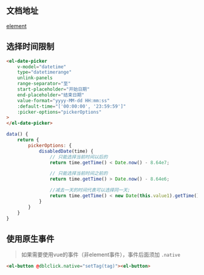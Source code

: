 ## 文档地址

[element](https://element.eleme.io/#/zh-CN/component/layout)

## 选择时间限制

```html
<el-date-picker
    v-model="datetime"
    type="datetimerange"
    unlink-panels
    range-separator="至"
    start-placeholder="开始日期"
    end-placeholder="结束日期"
    value-format="yyyy-MM-dd HH:mm:ss"
    :default-time="['00:00:00', '23:59:59']"
    :picker-options="pickerOptions"
>
</el-date-picker>
```

```javascript
data() {
    return {
        pickerOptions: {
            disabledDate(time) {
                // 只能选择当前时间以后的
                return time.getTime() < Date.now() - 8.64e7;

                // 只能选择当前时间之前的
                return time.getTime() > Date.now() - 8.64e6;

                //减去一天的时间代表可以选择同一天;
                return time.getTime() < new Date(this.value1).getTime()- 1*24*60*60*1000;
            }
        }
    }
}
```

## 使用原生事件

> 如果需要使用vue的事件（非element事件），事件后面须加 `.native`

```html
<el-button @dblclick.native="setTag(tag)"><el-button>
```

